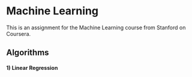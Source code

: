 # Machine Learning
This is an assignment for the Machine Learning course from Stanford on Coursera.

## Algorithms
#### 1) Linear Regression
